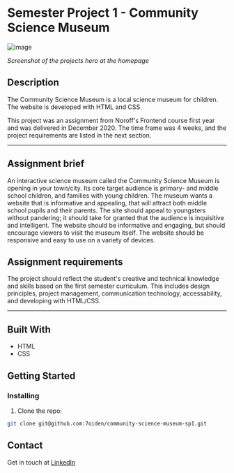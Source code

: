 # Semester Project 1 - Community Science Museum

![image](https://res.cloudinary.com/dhd2paq70/image/upload/v1659102878/CMS_pmbnsc.png)

_Screenshot of the projects hero at the homepage_

## Description

The Community Science Museum is a local science museum for children. The website is developed with HTML and CSS.

This project was an assignment from Noroff's Frontend course first year and was delivered in December 2020. The time frame was 4 weeks, and the project requirements are listed in the next section.

<hr/>

## Assignment brief

An interactive science museum called the Community Science Museum is opening in your town/city. Its core target audience is primary- and middle school children, and families with young children. The museum wants a website that is informative and appealing, that will attract both middle school pupils and their parents. The site should appeal to youngsters without pandering; it should take for granted that the audience is inquisitive and intelligent. The website should be informative and engaging, but should encourage viewers to visit the museum itself. The website should be responsive and easy to use on a variety of devices.

## Assignment requirements

The project should reflect the student's creative and technical knowledge and skills based on the first semester curriculum. This includes design principles, project management, communication technology, accessability, and developing with HTML/CSS.

<hr/>

## Built With

- HTML
- CSS

## Getting Started

### Installing

1. Clone the repo:

```bash
git clone git@github.com:7oiden/community-science-museum-sp1.git
```

## Contact

Get in touch at [LinkedIn](https://www.linkedin.com/in/tommy-j-16b56678/)

